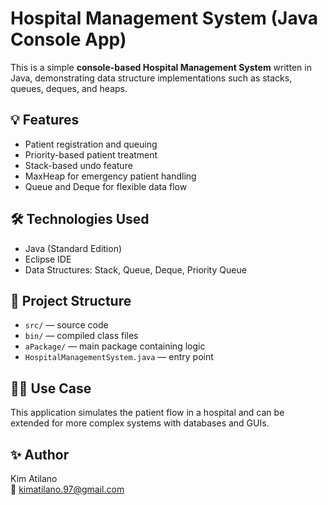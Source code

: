 # Hospital Management System (Java Console App)

This is a simple **console-based Hospital Management System** written in Java, demonstrating data structure implementations such as stacks, queues, deques, and heaps.

## 💡 Features

- Patient registration and queuing
- Priority-based patient treatment
- Stack-based undo feature
- MaxHeap for emergency patient handling
- Queue and Deque for flexible data flow

## 🛠 Technologies Used

- Java (Standard Edition)
- Eclipse IDE
- Data Structures: Stack, Queue, Deque, Priority Queue

## 📁 Project Structure

- `src/` — source code
- `bin/` — compiled class files
- `aPackage/` — main package containing logic
- `HospitalManagementSystem.java` — entry point

## 👩‍⚕️ Use Case

This application simulates the patient flow in a hospital and can be extended for more complex systems with databases and GUIs.

## ✨ Author

Kim Atilano  
📧 kimatilano.97@gmail.com
